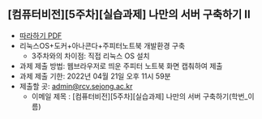 
## [컴퓨터비전][5주차][실습과제] 나만의 서버 구축하기 II
- [따라하기 PDF](https://github.com/sejongresearch/2022.ComputerVision/blob/main/LectureNote/%5B%E1%84%8F%E1%85%A5%E1%86%B7%E1%84%91%E1%85%B2%E1%84%90%E1%85%A5%E1%84%87%E1%85%B5%E1%84%8C%E1%85%A5%E1%86%AB%5D%5B5%E1%84%8C%E1%85%AE%E1%84%8E%E1%85%A1%5D%20AI%E1%84%91%E1%85%B3%E1%84%85%E1%85%A9%E1%84%80%E1%85%B3%E1%84%85%E1%85%A2%E1%84%86%E1%85%B5%E1%86%BC%E1%84%8B%E1%85%B3%E1%86%AF%20%E1%84%8B%E1%85%B1%E1%84%92%E1%85%A1%E1%86%AB%20%E1%84%85%E1%85%B5%E1%84%82%E1%85%AE%E1%86%A8%E1%84%89%E1%85%B3%E1%84%80%E1%85%A2%E1%84%87%E1%85%A1%E1%86%AF%E1%84%92%E1%85%AA%E1%86%AB%E1%84%80%E1%85%A7%E1%86%BC%20%E1%84%80%E1%85%AE%E1%84%8E%E1%85%AE%E1%86%A8%E1%84%92%E1%85%A1%E1%84%80%E1%85%B5.pdf)
- 리눅스OS+도커+아나콘다+주피터노트북 개발환경 구축
  - 3주차와의 차이점: 직접 리눅스 OS 설치 
- 과제 제출 방법: 웹브라우저로 띄운 주피터 노트북 화면 캡춰하여 제출
- 과제 제출 기한: 2022년 04월 21일 오후 11시 59분
- 제출할 곳: admin@rcv.sejong.ac.kr
  - 이메일 제목 : [컴퓨터비전][5주차][실습과제] 나만의 서버 구축하기(학번_이름)
